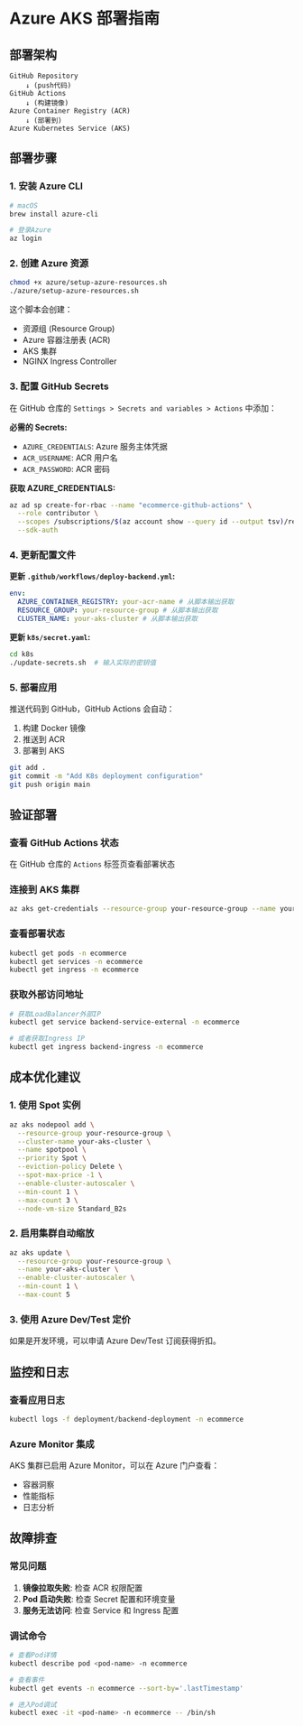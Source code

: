 # Azure AKS 部署指南

## 部署架构

```
GitHub Repository
    ↓ (push代码)
GitHub Actions
    ↓ (构建镜像)
Azure Container Registry (ACR)
    ↓ (部署到)
Azure Kubernetes Service (AKS)
```

## 部署步骤

### 1. 安装 Azure CLI

```bash
# macOS
brew install azure-cli

# 登录Azure
az login
```

### 2. 创建 Azure 资源

```bash
chmod +x azure/setup-azure-resources.sh
./azure/setup-azure-resources.sh
```

这个脚本会创建：

- 资源组 (Resource Group)
- Azure 容器注册表 (ACR)
- AKS 集群
- NGINX Ingress Controller

### 3. 配置 GitHub Secrets

在 GitHub 仓库的 `Settings > Secrets and variables > Actions` 中添加：

**必需的 Secrets:**

- `AZURE_CREDENTIALS`: Azure 服务主体凭据
- `ACR_USERNAME`: ACR 用户名
- `ACR_PASSWORD`: ACR 密码

**获取 AZURE_CREDENTIALS:**

```bash
az ad sp create-for-rbac --name "ecommerce-github-actions" \
  --role contributor \
  --scopes /subscriptions/$(az account show --query id --output tsv)/resourceGroups/your-resource-group \
  --sdk-auth
```

### 4. 更新配置文件

**更新 `.github/workflows/deploy-backend.yml`:**

```yaml
env:
  AZURE_CONTAINER_REGISTRY: your-acr-name # 从脚本输出获取
  RESOURCE_GROUP: your-resource-group # 从脚本输出获取
  CLUSTER_NAME: your-aks-cluster # 从脚本输出获取
```

**更新 `k8s/secret.yaml`:**

```bash
cd k8s
./update-secrets.sh  # 输入实际的密钥值
```

### 5. 部署应用

推送代码到 GitHub，GitHub Actions 会自动：

1. 构建 Docker 镜像
2. 推送到 ACR
3. 部署到 AKS

```bash
git add .
git commit -m "Add K8s deployment configuration"
git push origin main
```

## 验证部署

### 查看 GitHub Actions 状态

在 GitHub 仓库的 `Actions` 标签页查看部署状态

### 连接到 AKS 集群

```bash
az aks get-credentials --resource-group your-resource-group --name your-aks-cluster
```

### 查看部署状态

```bash
kubectl get pods -n ecommerce
kubectl get services -n ecommerce
kubectl get ingress -n ecommerce
```

### 获取外部访问地址

```bash
# 获取LoadBalancer外部IP
kubectl get service backend-service-external -n ecommerce

# 或者获取Ingress IP
kubectl get ingress backend-ingress -n ecommerce
```

## 成本优化建议

### 1. 使用 Spot 实例

```bash
az aks nodepool add \
  --resource-group your-resource-group \
  --cluster-name your-aks-cluster \
  --name spotpool \
  --priority Spot \
  --eviction-policy Delete \
  --spot-max-price -1 \
  --enable-cluster-autoscaler \
  --min-count 1 \
  --max-count 3 \
  --node-vm-size Standard_B2s
```

### 2. 启用集群自动缩放

```bash
az aks update \
  --resource-group your-resource-group \
  --name your-aks-cluster \
  --enable-cluster-autoscaler \
  --min-count 1 \
  --max-count 5
```

### 3. 使用 Azure Dev/Test 定价

如果是开发环境，可以申请 Azure Dev/Test 订阅获得折扣。

## 监控和日志

### 查看应用日志

```bash
kubectl logs -f deployment/backend-deployment -n ecommerce
```

### Azure Monitor 集成

AKS 集群已启用 Azure Monitor，可以在 Azure 门户查看：

- 容器洞察
- 性能指标
- 日志分析

## 故障排查

### 常见问题

1. **镜像拉取失败**: 检查 ACR 权限配置
2. **Pod 启动失败**: 检查 Secret 配置和环境变量
3. **服务无法访问**: 检查 Service 和 Ingress 配置

### 调试命令

```bash
# 查看Pod详情
kubectl describe pod <pod-name> -n ecommerce

# 查看事件
kubectl get events -n ecommerce --sort-by='.lastTimestamp'

# 进入Pod调试
kubectl exec -it <pod-name> -n ecommerce -- /bin/sh
```
